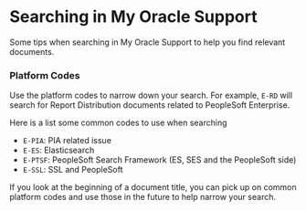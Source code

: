 # Searching in My Oracle Support

Some tips when searching in My Oracle Support to help you find relevant documents.

### Platform Codes

Use the platform codes to narrow down your search. For example, `E-RD` will search for Report Distribution documents related to PeopleSoft Enterprise.

Here is a list some common codes to use when searching

* `E-PIA`: PIA related issue
* `E-ES`: Elasticsearch
* `E-PTSF`: PeopleSoft Search Framework (ES, SES and the PeopleSoft side)
* `E-SSL`: SSL and PeopleSoft

If you look at the beginning of a document title, you can pick up on common platform codes and use those in the future to help narrow your search.